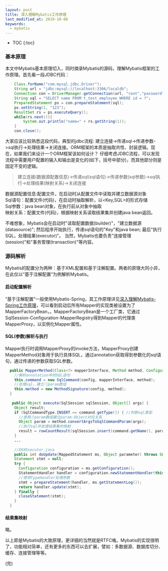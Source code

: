 ```yaml
---
layout: post
title: 深入理解Mybatis工作原理
last_modified_at: 2019-10-08
keywords:
  - mybatis
---
```


* TOC
{:toc}

### 基本原理
本文中Mybatis基本原理切入，同时摘录Mybatis的源码，理解Mybatis框架的工作原理。首先看一段JDBC代码：

```java
	Class.forName("com.mysql.jdbc.Driver");
	String url = "jdbc:mysql://localhost:3306/localdb";
	Connection con = DriverManager.getConnection(url, "root","password");			
	String sql = "SELECT name FROM t_test_employee WHERE id = ?";
	PreparedStatement ps = con.prepareStatement(sql);
	ps.setString(1, "123");
	ResultSet rs = ps.executeQuery();
	while(rs.next()){
		System.out.println("name=" + rs.getString(1));
	}
	con.close();
```
大家应该比较熟悉这段代码，典型的jdbc流程: 建立连接->传递sql->传递参数->sql执行->处理结果->关闭连接。ORM框架的本质是抽取共性、封装逻辑。现在，如果我们来设计一个ORM框架该如何设计？
仔细考虑JDBC流程，可以发现流程中需要用户配置的输入和输出是变化的(如下，括号中部分)，而其他部分则是固定不变的逻辑。

> 建立连接(数据源配置信息)->传递sql(sql语句)->传递参数(sql参数)->sql执行->处理结果(映射关系)->关闭连接

数据源配置信息:配置文件，在启动时从配置文件中读取并建立数据源对象    
Sql语句：配置文件(代码)，在启动时抽取解析，以<Key,SQL>的形式存储      
Sql参数：java bean对象，在执行前从对象中抽取       
映射关系：配置文件(代码)，根据映射关系读取结果集并创建java bean返回。    

不难想象，Mybatis会在启动时"读取配置数据(builder)"，"建立数据源(datasource)"; 然后程序开始执行，传递sql语句的"Key"和java bean; 最后"执行SQL，处理结果(executor)"。 当然，Mybatis也要负责"连接管理(session)"和"事务管理(transaction)"等内容。

### 源码解析
Mybatis的配置分为两种：基于XML配置和基于注解配置。两者的原理大同小异，在此仅以“基于注解配置”为例解析Mybatis。

#### 启动配置解析
“基于注解配置”一般使用Mybatis-Spring，其工作原理详见[深入理解Mybatis-Spring工作原理](http://cyningsun.github.io/08-17-2014/reading-mybatis-spring-source-code.html)，可以看到启动后所有Mapper的实现类被设置为了MapperFactoryBean，。MapperFactoryBean是一个工厂类，它通过SqlSession-Configuration-MapperRegistry得到Mapper的代理类MapperProxy，以实例化Mapper属性。

#### SQL(参数)解析与执行
Mapper执行时调用MapperProxy的invoke方法，MapperProxy创建MapperMethod对象用于执行具体SQL，通过annotation获取得到参数化的sql语句，通过传递的参数获取SQL参数。
	
```java
  public MapperMethod(Class<?> mapperInterface, Method method, Configuration config) {
	//解析annotation中的SQL语句
    this.command = new SqlCommand(config, mapperInterface, method);
	//处理sql，建立①param数组
    this.method = new MethodSignature(config, method);
  }
  
   public Object execute(SqlSession sqlSession, Object[] args) {
    Object result;
    if (SqlCommandType.INSERT == command.getType()) { //判断sql类型
	  //使用①param数组建立param-Object对应关系
      Object param = method.convertArgsToSqlCommandParam(args);
	  //执行sql并处理结果集的映射
      result = rowCountResult(sqlSession.insert(command.getName(), param));
    }
	...
	
	//XXXExecutor.java
	public int doUpdate(MappedStatement ms, Object parameter) throws SQLException {
    Statement stmt = null;
    try {
      Configuration configuration = ms.getConfiguration();
      StatementHandler handler = configuration.newStatementHandler(this, ms, parameter, RowBounds.DEFAULT, null, null);
	  //使用TypeHandler处理参数
      stmt = prepareStatement(handler, ms.getStatementLog());
      return handler.update(stmt);
    } finally {
      closeStatement(stmt);
    }
  }
```

#### 结果集映射
略。

以上即是Mybatis的大致原理，更详细的当然就是RTFC咯。Mybatis的实现很明了，功能相对简单，还有更多的东西可以去扩展，譬如：多数据源、数据库切分、缓存、连接管理等等。




(完)





